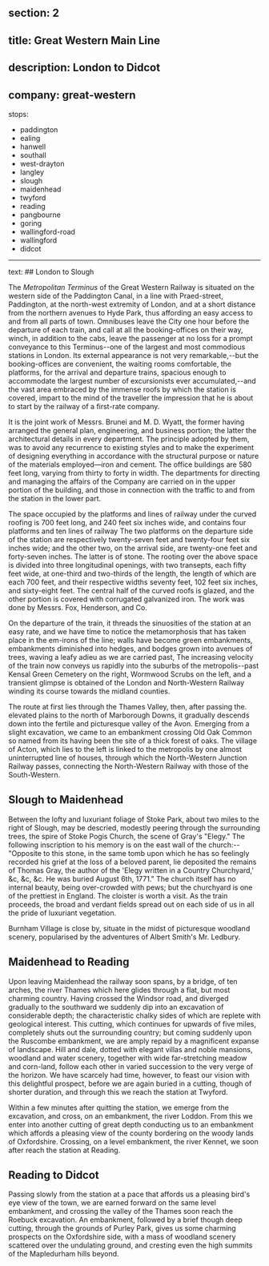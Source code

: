 section: 2
----
title: Great Western Main Line
----
description: London to Didcot
----
company: great-western
----
stops:
- paddington
- ealing
- hanwell
- southall
- west-drayton
- langley
- slough
- maidenhead
- twyford
- reading
- pangbourne
- goring
- wallingford-road
- wallingford
- didcot
----
text: ## London to Slough

The *Metropolitan Terminus* of the Great Western Railway is situated on the western side of the Paddington Canal, in a line with Praed-street, Paddington, at the north-west extremity of London, and at a short distance from the northern avenues to Hyde Park, thus affording an easy access to and from all parts of town. Omnibuses leave the City one hour before the departure of each train, and call at all the booking-offices on their way, winch, in addition to the cabs, leave the passenger at no loss for a prompt conveyance to this Terminus--one of the largest and most commodious stations in London. Its external appearance is not very remarkable,--but the booking-offices are convenient, the waiting rooms comfortable, the platforms, for the arrival and departure trains, spacious enough to accommodate the largest number of excursionists ever accumulated,--and the vast area embraced by the immense roofs by which the station is covered, impart to the mind of the traveller the impression that he is about to start by the railway of a first-rate company.

It is the joint work of Messrs. Brunei and M. D. Wyatt, the former having arranged the general plan, engineering, and business portion; the latter the architectural details in every department. The principle adopted by them, was to avoid any recurrence to existing styles and to make the experiment of designing everything in accordance with the structural purpose or nature of the materials employed—iron and cement. The office buildings are 580 feet long, varying from thirty to forty in width. The departments for directing and managing the affairs of the Company are carried on in the upper portion of the building, and those in connection with the traffic to and from the station in the lower part.

The space occupied by the platforms and lines of railway under the curved roofing is 700 feet long, and 240 feet six inches wide, and contains four platforms and ten lines of railway The two platforms on the departure side of the station are respectively twenty-seven feet and twenty-four feet six inches wide; and the other two, on the arrival side, are twenty-one feet and forty-seven inches. The latter is of stone. The rooting over the above space is divided into three longitudinal openings, with two transepts, each fifty feet wide, at one-third and two-thirds of the length, the length of which are each 700 feet, and their respective widths seventy feet, 102 feet six inches, and sixty-eight feet. The central half of the curved roofs is glazed, and the other portion is covered with corrugated galvanized iron. The work was done by Messrs. Fox, Henderson, and Co.

On the departure of the train, it threads the sinuosities of the station at an easy rate, and we have time to notice the metamorphosis that has taken place in the em-irons of the line; walls have become green embankments, embankments diminished into hedges, and bodges grown into avenues of trees, waving a leafy adieu as we are carried past, The increasing velocity of the train now conveys us rapidly into the suburbs of the metropolis--past Kensal Green Cemetery on the right, Wormwood Scrubs on the left, and a transient glimpse is obtained of the London and North-Western Railway winding its course towards the midland counties.

The route at first lies through the Thames Valley, then, after passing the. elevated plains to the north of Marborough Downs, it gradually descends down into the fertile and picturesque valley of the Avon. Emerging from a slight excavation, we came to an embankment crossing Old Oak Common so named from its having been the site of a thick forest of oaks. The village of Acton, which lies to the left is linked to the metropolis by one almost uninterrupted line of houses, through which the North-Western Junction Railway passes, connecting the North-Western Railway with those of the South-Western.

## Slough to Maidenhead
Between the lofty and luxuriant foliage of Stoke Park, about two miles to the right of Slough, may be descried, modestly peering through the surrounding trees, the spire of Stoke Pogis Church, the scene of Gray's "Elegy." The following inscription to his memory is on the east wall of the church:--"Opposite to this stone, in the same tomb upon which he has so feelingly recorded his grief at the loss of a beloved parent, lie deposited the remains of Thomas Gray, the author of the 'Elegy written in a Country Churchyard,' &c, &c, &c. He was buried August 6th, 1771." The church itself has no internal beauty, being over-crowded with pews; but the churchyard is one of the prettiest in England. The cloister is worth a visit. As the train proceeds, the broad and verdant fields spread out on each side of us in all the pride of luxuriant vegetation.

Burnham Village is close by, situate in the midst of picturesque woodland scenery, popularised by the adventures of Albert Smith's Mr. Ledbury.

## Maidenhead to Reading
Upon leaving Maidenhead the railway soon spans, by a bridge, of ten arches, the river Thames which here glides through a flat, but most charming country. Having crossed the Windsor road, and diverged gradually to the southward we suddenly dip into an excavation of considerable depth; the characteristic chalky sides of which are replete with geological interest. This cutting, which continues for upwards of five miles, completely shuts out the surrounding country; but coming suddenly upon the Ruscombe embankment, we are amply repaid by a magnificent expanse of landscape. Hill and dale, dotted with elegant villas and noble mansions, woodland and water scenery, together with wide far-stretching meadow and corn-land, follow each other in varied succession to the very verge of the horizon. We have scarcely had time, however, to feast our vision with this delightful prospect, before we are again buried in a cutting, though of shorter duration, and through this we reach the station at Twyford.

Within a few minutes after quitting the station, we emerge from the excavation, and cross, on an embankment, the river Loddon. From this we enter into another cutting of great depth conducting us to an embankment which affords a pleasing view of the county bordering on the woody lands of Oxfordshire. Crossing, on a level embankment, the river Kennet, we soon after reach the station at Reading.

## Reading to Didcot
Passing slowly from the station at a pace that affords us a pleasing bird's eye view of the town, we are earned forward on the same level embankment, and crossing the valley of the Thames soon reach the Roebuck excavation. An embankment, followed by a brief though deep cutting, through the grounds of Purley Park, gives us some charming prospects on the Oxfordshire side, with a mass of woodland scenery scattered over the undulating ground, and cresting even the high summits of the Mapledurham hills beyond.
